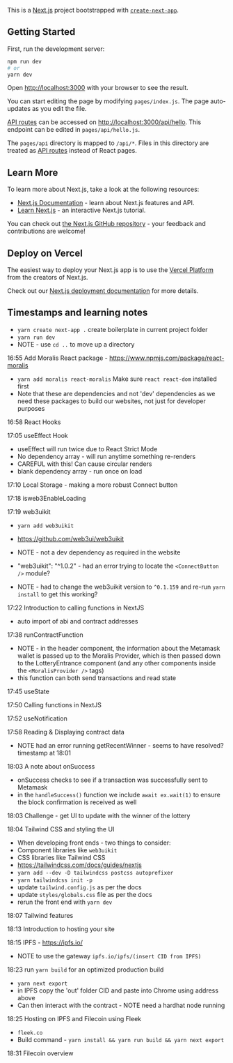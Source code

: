 This is a [Next.js](https://nextjs.org/) project bootstrapped with [`create-next-app`](https://github.com/vercel/next.js/tree/canary/packages/create-next-app).

## Getting Started

First, run the development server:

```bash
npm run dev
# or
yarn dev
```

Open [http://localhost:3000](http://localhost:3000) with your browser to see the result.

You can start editing the page by modifying `pages/index.js`. The page auto-updates as you edit the file.

[API routes](https://nextjs.org/docs/api-routes/introduction) can be accessed on [http://localhost:3000/api/hello](http://localhost:3000/api/hello). This endpoint can be edited in `pages/api/hello.js`.

The `pages/api` directory is mapped to `/api/*`. Files in this directory are treated as [API routes](https://nextjs.org/docs/api-routes/introduction) instead of React pages.

## Learn More

To learn more about Next.js, take a look at the following resources:

-   [Next.js Documentation](https://nextjs.org/docs) - learn about Next.js features and API.
-   [Learn Next.js](https://nextjs.org/learn) - an interactive Next.js tutorial.

You can check out [the Next.js GitHub repository](https://github.com/vercel/next.js/) - your feedback and contributions are welcome!

## Deploy on Vercel

The easiest way to deploy your Next.js app is to use the [Vercel Platform](https://vercel.com/new?utm_medium=default-template&filter=next.js&utm_source=create-next-app&utm_campaign=create-next-app-readme) from the creators of Next.js.

Check out our [Next.js deployment documentation](https://nextjs.org/docs/deployment) for more details.

## Timestamps and learning notes

-   `yarn create next-app .` create boilerplate in current project folder
-   `yarn run dev`
-   NOTE - use `cd ..` to move up a directory

16:55 Add Moralis React package - https://www.npmjs.com/package/react-moralis

-   `yarn add moralis react-moralis` Make sure `react react-dom` installed first
-   Note that these are dependencies and not 'dev' dependencies as we need these packages to build our websites, not just for developer purposes

16:58 React Hooks

17:05 useEffect Hook

-   useEffect will run twice due to React Strict Mode
-   No dependency array - will run anytime something re-renders
-   CAREFUL with this! Can cause circular renders
-   blank dependency array - run once on load

17:10 Local Storage - making a more robust Connect button

17:18 isweb3EnableLoading

17:19 web3uikit

-   `yarn add web3uikit`
-   https://github.com/web3ui/web3uikit
-   NOTE - not a dev dependency as required in the website
-   "web3uikit": "^1.0.2" - had an error trying to locate the `<ConnectButton />` module?

-   NOTE - had to change the web3uikit version to `^0.1.159` and re-run `yarn install` to get this working?

17:22 Introduction to calling functions in NextJS

-   auto import of abi and contract addresses

17:38 runContractFunction

-   NOTE - in the header component, the information about the Metamask wallet is passed up to the Moralis Provider, which is then passed down to the LotteryEntrance component (and any other components inside the `<MoralisProvider />` tags)
-   this function can both send transactions and read state

17:45 useState

17:50 Calling functions in NextJS

17:52 useNotification

17:58 Reading & Displaying contract data

-   NOTE had an error running getRecentWinner - seems to have resolved? timestamp at 18:01

18:03 A note about onSuccess

-   onSuccess checks to see if a transaction was successfully sent to Metamask
-   in the `handleSuccess()` function we include `await ex.wait(1)` to ensure the block confirmation is received as well

18:03 Challenge - get UI to update with the winner of the lottery

18:04 Tailwind CSS and styling the UI

-   When developing front ends - two things to consider:
-   Component libraries like `web3uikit`
-   CSS libraries like Tailwind CSS
-   https://tailwindcss.com/docs/guides/nextjs
-   `yarn add --dev -D tailwindcss postcss autoprefixer`
-   `yarn tailwindcss init -p`
-   update `tailwind.config.js` as per the docs
-   update `styles/globals.css` file as per the docs
-   rerun the front end with `yarn dev`

18:07 Tailwind features

18:13 Introduction to hosting your site

18:15 IPFS - https://ipfs.io/

-   NOTE to use the gateway `ipfs.io/ipfs/(insert CID from IPFS)`

18:23 run `yarn build` for an optimized production build

-   `yarn next export`
-   in IPFS copy the 'out' folder CID and paste into Chrome using address above
-   Can then interact with the contract - NOTE need a hardhat node running

18:25 Hosting on IPFS and Filecoin using Fleek

-   `fleek.co`
-   Build command - `yarn install && yarn run build && yarn next export`

18:31 Filecoin overview
